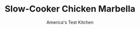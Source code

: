---
layout: ../../layouts/MarkdownPostLayout.astro
title: Slow-Cooker Chicken Marbella
author: America's Test Kitchen
pubDate: 2023-03-15
description: "The slow cooker can muddy things up. We wanted something brighter."
image_url: https://res.cloudinary.com/hksqkdlah/image/upload/ar_1:1,c_fill,dpr_2.0,f_auto,fl_lossy.progressive.strip_profile,g_faces:auto,q_auto:low,w_344/SFS_SlowCookerChickenMarbella-25_lh2r5g
tags: ["Main Courses","Chicken","Slow Cooker"]
calories: 2790
protein: 28
carbohydrates: 22
fats: 
fiber: 
ingredients: ["8 (5- to 7-ounce), bone-in chicken thighs, trimmed","1 1/2 teaspoons, table salt, divided","1 teaspoon, pepper, divided","1/2 cup, pitted green olives","1/2 cup plus ⅓ cup, pitted prunes, halved, divided","3 tablespoons, capers, divided","1 tablespoon, packed brown sugar","3 , garlic cloves, minced","1 teaspoon, dried oregano","1/4 teaspoon, red pepper flakes","1 cup, chicken broth","1/4 cup, dry white wine","1 tablespoon, orange juice","1 tablespoon, chopped fresh parsley"]
serves: 6
time: "4 to 6 hours on low"
instructions: ["Pat chicken dry with paper towels and sprinkle with ½ teaspoon salt and ½ teaspoon pepper. Place chicken, skin side down, in cold 12-inch nonstick skillet. Cook over medium-high heat until fat is rendered and skin is well browned, 8 to 10 minutes. Transfer chicken to slow cooker, skin side up.","Pulse olives, ½ cup prunes, 2 tablespoons capers, brown sugar, garlic, oregano, pepper flakes, remaining 1 teaspoon salt, and remaining ½ teaspoon pepper in food processor until finely chopped, about 10 pulses. Set aside ¼ cup olive mixture.","Distribute remaining olive mixture over chicken. Add broth, wine, and remaining ⅓ cup prunes. Cover and cook until chicken is tender, 4 to 6 hours on low.","Transfer chicken to shallow serving platter. Stir orange juice, reserved olive mixture, and remaining 1 tablespoon capers into sauce in slow cooker. Season with salt and pepper to taste. Pour sauce over chicken and sprinkle with parsley. Serve."]
nutrition: ["599 mg Potassium","287 mg Phosphorus","44 mg Calcium","2 mg Iron","47 mg Magnesium","736 mg Sodium","2 mg Zinc","28 g Fat","8 mg Niacin (B3)","12 g Monounsaturated","5 g Polyunsaturated","2 mg Vitamin C","156 mg Cholesterol","7 g Saturated","10 µg Folate (food)","3 g Sugars","16 µg Vitamin K","166 g Water","22 g Carbs","10 µg Folate equivalent (total)","28 g Protein","58 µg Vitamin A","465 kcal Energy","2 g Sugars, added","2790 calories"]
notes: "Serve with crusty bread or couscous."
---